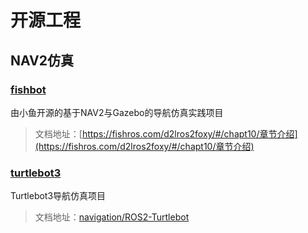 # 开源工程

## NAV2仿真

### [fishbot](https://github.com/fishros/fishbot.git)

由小鱼开源的基于NAV2与Gazebo的导航仿真实践项目

> 文档地址：[https://fishros.com/d2lros2foxy/#/chapt10/章节介绍](https://fishros.com/d2lros2foxy/#/chapt10/章节介绍)



### [turtlebot3](https://github.com/ROBOTIS-GIT/turtlebot3_simulations.git)

Turtlebot3导航仿真项目

> 文档地址：[navigation/ROS2-Turtlebot](https://ros2-industrial-workshop.readthedocs.io/en/latest/_source/navigation/ROS2-Turtlebot.html)
